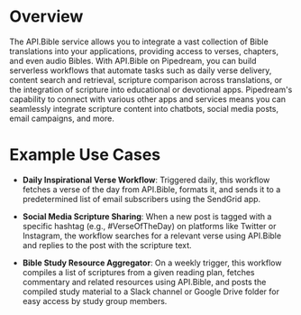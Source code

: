 # Overview

The API.Bible service allows you to integrate a vast collection of Bible translations into your applications, providing access to verses, chapters, and even audio Bibles. With API.Bible on Pipedream, you can build serverless workflows that automate tasks such as daily verse delivery, content search and retrieval, scripture comparison across translations, or the integration of scripture into educational or devotional apps. Pipedream's capability to connect with various other apps and services means you can seamlessly integrate scripture content into chatbots, social media posts, email campaigns, and more.

# Example Use Cases

- **Daily Inspirational Verse Workflow**: Triggered daily, this workflow fetches a verse of the day from API.Bible, formats it, and sends it to a predetermined list of email subscribers using the SendGrid app.

- **Social Media Scripture Sharing**: When a new post is tagged with a specific hashtag (e.g., #VerseOfTheDay) on platforms like Twitter or Instagram, the workflow searches for a relevant verse using API.Bible and replies to the post with the scripture text.

- **Bible Study Resource Aggregator**: On a weekly trigger, this workflow compiles a list of scriptures from a given reading plan, fetches commentary and related resources using API.Bible, and posts the compiled study material to a Slack channel or Google Drive folder for easy access by study group members.
